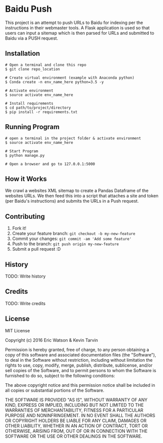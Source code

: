 # Baidu Push

This project is an attempt to push URLs to Baidu for indexing per the instructions in their webmaster tools. A Flask application is used so that users can input a sitemap which is then parsed for URLs and submitted to Baidu via a PUSH request. 

## Installation

    # Open a terminal and clone this repo
    $ git clone repo_location

    # Create virtual environment (example with Anaconda python)
    $ Conda create -n env_name_here python=3.5 -y

    # Activate environment
    $ source activate env_name_here

    # Install requirements
    $ cd path/to/project/directory
    $ pip install -r requirements.txt

## Running Program

    # open a terminal in the project folder & activate environment
    $ source activate env_name_here

    # Start Program
    $ python manage.py

    # Open a browser and go to 127.0.0.1:5000

## How it Works

We crawl a websites XML sitemap to create a Pandas Dataframe of the websites URLs. We then feed this into a script that attaches a site and token (per Baidu's instructions) and submits the URLs in a Push request.

## Contributing

1. Fork it!
2. Create your feature branch: `git checkout -b my-new-feature`
3. Commit your changes: `git commit -am 'Add some feature'`
4. Push to the branch: `git push origin my-new-feature`
5. Submit a pull request :D

## History

TODO: Write history

## Credits

TODO: Write credits

## License

MIT License

Copyright (c) 2016 Eric Watson & Kevin Tarvin

Permission is hereby granted, free of charge, to any person obtaining a copy
of this software and associated documentation files (the "Software"), to deal
in the Software without restriction, including without limitation the rights
to use, copy, modify, merge, publish, distribute, sublicense, and/or sell
copies of the Software, and to permit persons to whom the Software is
furnished to do so, subject to the following conditions:

The above copyright notice and this permission notice shall be included in all
copies or substantial portions of the Software.

THE SOFTWARE IS PROVIDED "AS IS", WITHOUT WARRANTY OF ANY KIND, EXPRESS OR
IMPLIED, INCLUDING BUT NOT LIMITED TO THE WARRANTIES OF MERCHANTABILITY,
FITNESS FOR A PARTICULAR PURPOSE AND NONINFRINGEMENT. IN NO EVENT SHALL THE
AUTHORS OR COPYRIGHT HOLDERS BE LIABLE FOR ANY CLAIM, DAMAGES OR OTHER
LIABILITY, WHETHER IN AN ACTION OF CONTRACT, TORT OR OTHERWISE, ARISING FROM,
OUT OF OR IN CONNECTION WITH THE SOFTWARE OR THE USE OR OTHER DEALINGS IN THE
SOFTWARE.
